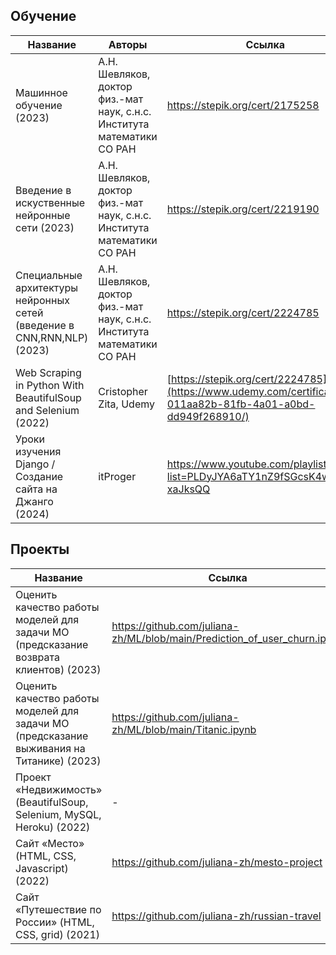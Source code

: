 ## Обучение
| Название  | Авторы | Ссылка |
| ------------- | ------------- |------------- |
| Машинное обучение (2023) | А.Н. Шевляков, доктор физ.-мат наук, с.н.с. Института математики СО РАН  | https://stepik.org/cert/2175258  |
| Введение в искуственные нейронные сети (2023) | А.Н. Шевляков, доктор физ.-мат наук, с.н.с. Института математики СО РАН | https://stepik.org/cert/2219190  |
| Специальные архитектуры нейронных сетей (введение в CNN,RNN,NLP) (2023) | А.Н. Шевляков, доктор физ.-мат наук, с.н.с. Института математики СО РАН | https://stepik.org/cert/2224785  |
| Web Scraping in Python With BeautifulSoup and Selenium (2022) | Cristopher Zita, Udemy  | [https://stepik.org/cert/2224785](https://www.udemy.com/certificate/UC-011aa82b-81fb-4a01-a0bd-dd949f268910/)  |
| Уроки изучения Django / Создание сайта на Джанго (2024) | itProger  | https://www.youtube.com/playlist?list=PLDyJYA6aTY1nZ9fSGcsK4wqeu-xaJksQQ |


## Проекты
| Название  | Ссылка |
| ------------- | ------------- |
| Оценить качество работы моделей для задачи МО (предсказание возврата клиентов) (2023) | https://github.com/juliana-zh/ML/blob/main/Prediction_of_user_churn.ipynb  |
| Оценить качество работы моделей для задачи МО (предсказание выживания на Титанике) (2023) | https://github.com/juliana-zh/ML/blob/main/Titanic.ipynb  |
| Проект «Недвижимость» (BeautifulSoup, Selenium, MySQL, Heroku) (2022) | - |
| Сайт «Место» (HTML, CSS, Javascript) (2022) | https://github.com/juliana-zh/mesto-project |
| Сайт «Путешествие по России» (HTML, CSS, grid) (2021) | https://github.com/juliana-zh/russian-travel |
